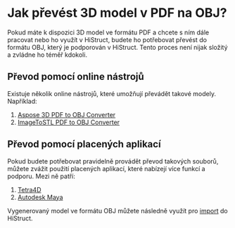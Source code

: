 # Jak převést 3D model v PDF na OBJ?
Pokud máte k dispozici 3D model ve formátu PDF a chcete s ním dále pracovat nebo ho využít v HiStruct, budete ho potřebovat převést do formátu OBJ, který je podporován v HiStruct. Tento proces není nijak složitý a zvládne ho téměř kdokoli.

## Převod pomocí online nástrojů
Existuje několik online nástrojů, které umožňují převádět takové modely. Například:

1. [Aspose 3D PDF to OBJ Converter](https://products.aspose.app/3d/conversion/pdf-to-obj)
2. [ImageToSTL PDF to OBJ Converter](https://imagetostl.com/convert/file/pdf/to/obj)

## Převod pomocí placených aplikací
Pokud budete potřebovat pravidelně provádět převod takových souborů, můžete zvážit použití placených aplikací, které nabízejí více funkcí a podporu. Mezi ně patří:

1. [Tetra4D](https://tetra4d.com/)
2. [Autodesk Maya](https://www.autodesk.com/products/maya)


Vygenerovaný model ve formátu OBJ můžete následně využít pro [import](importObj.md) do HiStruct.